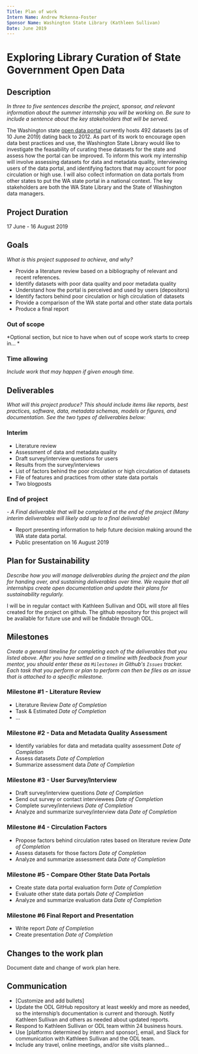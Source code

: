 ```yaml
---
Title: Plan of work
Intern Name: Andrew Mckenna-Foster
Sponsor Name: Washington State Library (Kathleen Sullivan)
Date: June 2019
---
```


# Exploring Library Curation of State Government Open Data

## Description  
*In three to five sentences describe the project, sponsor, and relevant information about the summer internship you will be working on. Be sure to include a sentence about the key stakeholders that will be served.*

The Washington state [open data portal](https://data.wa.gov/browse?limitTo=datasets) currently hosts 492 datasets (as of 10 June 2019) dating back to 2012.  As part of its work to encourage open data best practices and use, the Washington State Library would like to investigate the feasability of curating these datasets for the state and assess how the portal can be improved.  To inform this work my internship will involve assessing datasets for data and metadata quality, interviewing users of the data portal, and identifying factors that may account for poor circulation or high use.  I will also collect information on data portals from other states to put the WA state portal in a national context.  The key stakeholders are both the WA State Library and the State of Washington data managers.

## Project Duration

17 June - 16 August 2019

## Goals     
*What is this project supposed to achieve, and why?*

- Provide a literature review based on a bibliography of relevant and recent references. 
- Identify datasets with poor data quality and poor metadata quality
- Understand how the portal is perceived and used by users  (depositors)
- Identify factors behind poor circulation or high circulation of datasets
- Provide a comparison of the WA state portal and other state data portals
- Produce a final report

### Out of scope
*Optional section, but nice to have when out of scope work starts to creep in...  *

### Time allowing
*Include work that may happen if given enough time.*

## Deliverables    
*What will this project produce? This should include items like reports, best practices, software, data, metadata schemas, models or figures, and documentation. See the two types of deliverables below:*

### Interim     
- Literature review 
- Assessment of data and metadata quality
- Draft survey/interview questions for users
- Results from the survey/interviews
- List of factors behind the poor circulation or high circulation of datasets
- File of features and practices from other state data portals
- Two blogposts

### End of project
*- A Final deliverable that will be completed at the end of the project (Many interim deliverables will likely add up to a final deliverable)*

- Report presenting information to help future decision making around the WA state data portal.
- Public presentation on 16 August 2019


## Plan for Sustainability       
*Describe how you will manage deliverables during the project and the plan for handing over, and sustaining deliverables over time. We require that all internships create open documentation and update their plans for sustainability regularly.*

I will be in regular contact with Kathleen Sullivan and ODL will store all files created for the project on github. The github repository for this project will be available for future use and will be findable through ODL.

## Milestones    
*Create a general timeline for completing each of the deliverables that you listed above. After you have settled on a timeline with feedback from your mentor, you should enter these as `Milestones` in Github's `Issues` tracker. Each task that you perform or plan to perform can then be files as an issue that is attached to a specific milestone.*

### Milestone #1 - Literature Review
- Literature Review *Date of Completion*
- Task & Estimated *Date of Completion*
- ...

### Milestone #2 - Data and Metadata Quality Assessment
- Identify variables for data and metadata quality assessment *Date of Completion*
- Assess datasets *Date of Completion*
- Summarize assessment data *Date of Completion*

### Milestone #3 - User Survey/Interview
- Draft survey/interview questions *Date of Completion*
- Send out survey or contact interviewees *Date of Completion*
- Complete survey/interviews *Date of Completion*
- Analyze and summarize survey/interview data *Date of Completion*

### Milestone #4 - Circulation Factors
- Propose factors behind circulation rates based on literature review *Date of Completion*
- Assess datasets for those factors *Date of Completion*
- Analyze and summarize assessment data *Date of Completion*

### Milestone #5 - Compare Other State Data Portals
- Create state data portal evaluation form *Date of Completion*
- Evaluate other state data portals *Date of Completion*
- Analyze and summarize evaluation data *Date of Completion*

### Milestone #6 Final Report and Presentation
- Write report *Date of Completion*
- Create presentation *Date of Completion*

## Changes to the work plan
Document date and change of work plan here.

## Communication

- [Customize and add bullets]
- Update the ODL GitHub repository at least weekly and more as needed, so the internship’s documentation is current and thorough. Notify Kathleen Sullivan and others as needed about updated reports.
- Respond to Kathleen Sullivan or ODL team within 24 business hours.
- Use [platforms determined by intern and sponsor], email, and Slack for communication with Kathleen Sullivan and the ODL team.
- Include any travel, online meetings, and/or site visits planned...
